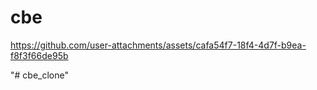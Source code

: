 # cbe


https://github.com/user-attachments/assets/cafa54f7-18f4-4d7f-b9ea-f8f3f66de95b


"# cbe_clone" 

